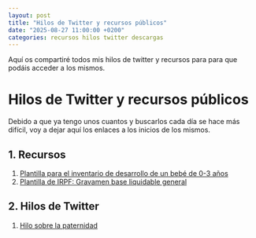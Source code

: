 ```yaml
---
layout: post
title: "Hilos de Twitter y recursos públicos"
date: "2025-08-27 11:00:00 +0200"
categories: recursos hilos twitter descargas
---
```


Aquí os compartiré todos mis hilos de twitter y recursos para para que podáis acceder a los mismos. 

# Hilos de Twitter y recursos públicos

Debido a que ya tengo unos cuantos y buscarlos cada día se hace más difícil, voy a dejar aquí los enlaces a los inicios de los mismos.

## 1. Recursos

1. [Plantilla para el inventario de desarrollo de un bebé de 0-3 años](https://x.com/asegnz/status/1426229471900745728)
2. [Plantilla de IRPF: Gravamen base liquidable general](https://x.com/asegnz/status/1867142064539840541)

## 2. Hilos de Twitter

1. [Hilo sobre la paternidad](https://x.com/asegnz/status/1369303402610589696)
